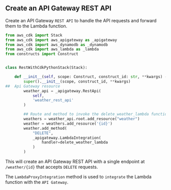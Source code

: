 ## Create an API Gateway REST API

Create an API Gateway `REST API` to handle the API requests and forward them to the Lambda function. 

```py
from aws_cdk import Stack
from aws_cdk import aws_apigateway as _apigateway
from aws_cdk import aws_dynamodb as _dynamodb
from aws_cdk import aws_lambda as _lambda
from constructs import Construct


class RestWithCdkPythonStack(Stack):

    def __init__(self, scope: Construct, construct_id: str, **kwargs) -> None:
        super().__init__(scope, construct_id, **kwargs)
##  Api Gateway resource
        weather_api = _apigateway.RestApi(
            self,
            'weather_rest_api'
        )

        ## Route and method to invoke the delete_weather_lambda function
        weathers = weather_api.root.add_resource("weather")
        weather = weathers.add_resource('{id}')
        weather.add_method(
            "DELETE",
            _apigateway.LambdaIntegration(
                handler=delete_weather_lambda
            )
        )
```

This will create an API Gateway REST API with a single endpoint at `/weather/{id}` that accepts `DELETE` requests. 

The `LambdaProxyIntegration` method is used to `integrate` the Lambda function with the `API Gateway`.